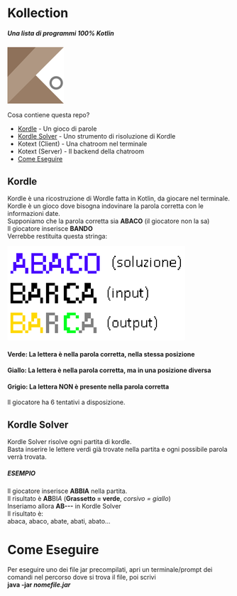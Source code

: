 # Kollection
##### Una lista di programmi 100% Kotlin
![](/logo.png)

Cosa contiene questa repo?
- [Kordle](#kordle) - Un gioco di parole
- [Kordle Solver](#kordle-solver) - Uno strumento di risoluzione di Kordle
- Kotext (Client) - Una chatroom nel terminale
- Kotext (Server) - Il backend della chatroom
- [Come Eseguire](#come-eseguire)

## Kordle
Kordle è una ricostruzione di Wordle fatta in Kotlin, da giocare nel terminale.
Kordle è un gioco dove bisogna indovinare la parola corretta con le informazioni date.  
Supponiamo che la parola corretta sia **ABACO** (il giocatore non la sa)  
Il giocatore inserisce **BANDO**  
Verrebbe restituita questa stringa:  

![](/kordle-ex.png)
#### Verde: La lettera è nella parola corretta, nella stessa posizione
#### Giallo: La lettera è nella parola corretta, ma in una posizione diversa
#### Grigio: La lettera NON è presente nella parola corretta  
Il giocatore ha 6 tentativi a disposizione.
  
## Kordle Solver
Kordle Solver risolve ogni partita di kordle.  
Basta inserire le lettere verdi già trovate nella partita e ogni possibile parola verrà trovata.  
##### ESEMPIO  
Il giocatore inserisce **ABBIA** nella partita.  
Il risultato è **AB**BI*A* (**Grassetto = verde**, *corsivo = giallo*)  
Inseriamo allora **AB---** in Kordle Solver  
Il risultato è:  
abaca, abaco, abate, abati, abato...  

# Come Eseguire  
Per eseguire uno dei file jar precompilati, apri un terminale/prompt dei comandi nel percorso dove si trova il file, poi scrivi  
**java -jar *nomefile.jar***
